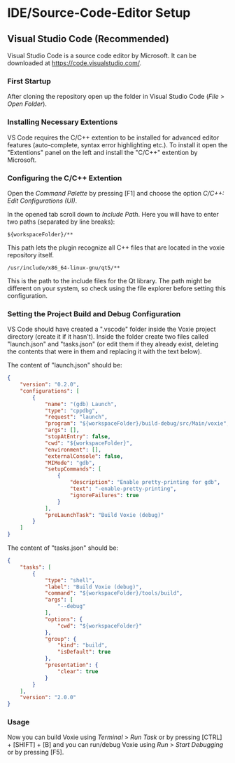 # IDE/Source-Code-Editor Setup
## Visual Studio Code (Recommended)
Visual Studio Code is a source code editor by Microsoft. It can be downloaded at https://code.visualstudio.com/.

### First Startup
After cloning the repository open up the folder in Visual Studio Code (*File* > *Open Folder*).

### Installing Necessary Extentions
VS Code requires the C/C++ extention to be installed for advanced editor features (auto-complete, syntax error highlighting etc.). To install it open the "Extentions" panel on the left and install the "C/C++" extention by Microsoft.

### Configuring the C/C++ Extention
Open the *Command Palette* by pressing [F1] and choose the option *C/C++: Edit Configurations (UI)*.

In the opened tab scroll down to *Include Path*. Here you will have to enter two paths (separated by line breaks):

```
${workspaceFolder}/**
```
This path lets the plugin recognize all C++ files that are located in the voxie repository itself.

```
/usr/include/x86_64-linux-gnu/qt5/**
```
This is the path to the include files for the Qt library. The path might be different on your system, so check using the file explorer before setting this configuration.

### Setting the Project Build and Debug Configuration
VS Code should have created a ".vscode" folder inside the Voxie project directory (create it if it hasn't). Inside the folder create two files called "launch.json" and "tasks.json" (or edit them if they already exist, deleting the contents that were in them and replacing it with the text below).

The content of "launch.json" should be:
```json
{
    "version": "0.2.0",
    "configurations": [
        {
            "name": "(gdb) Launch",
            "type": "cppdbg",
            "request": "launch",
            "program": "${workspaceFolder}/build-debug/src/Main/voxie",
            "args": [],
            "stopAtEntry": false,
            "cwd": "${workspaceFolder}",
            "environment": [],
            "externalConsole": false,
            "MIMode": "gdb",
            "setupCommands": [
                {
                    "description": "Enable pretty-printing for gdb",
                    "text": "-enable-pretty-printing",
                    "ignoreFailures": true
                }
            ],
            "preLaunchTask": "Build Voxie (debug)"
        }
    ]
}
```

The content of "tasks.json" should be:
```json
{
    "tasks": [
        {
            "type": "shell",
            "label": "Build Voxie (debug)",
            "command": "${workspaceFolder}/tools/build",
            "args": [
                "--debug"
            ],
            "options": {
                "cwd": "${workspaceFolder}"
            },
            "group": {
                "kind": "build",
                "isDefault": true
            },
            "presentation": {
                "clear": true
            }
        }
    ],
    "version": "2.0.0"
}
```

### Usage

Now you can build Voxie using *Terminal* > *Run Task* or by pressing [CTRL] + [SHIFT] + [B] and you can run/debug Voxie using *Run* > *Start Debugging* or by pressing [F5].
